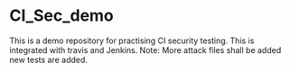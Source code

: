 # CI_Sec_demo
This is a demo repository for practising CI security testing.
This is integrated with travis and Jenkins.
Note: 
More attack files shall be added
new tests are added.


